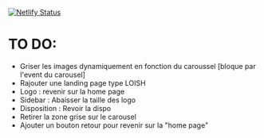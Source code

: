 [![Netlify Status](https://api.netlify.com/api/v1/badges/9cd59a8d-07e5-47e6-9c12-efcc479f7de4/deploy-status)](https://app.netlify.com/sites/website-alex/deploys)

# TO DO:

- Griser les images dynamiquement en fonction du caroussel [bloque par l'event du carousel]
- Rajouter une landing page type LOISH
- Logo : revenir sur la home page
- Sidebar : Abaisser la taille des logo
- Disposition : Revoir la dispo
- Retirer la zone grise sur le carousel
- Ajouter un bouton retour pour revenir sur la "home page"